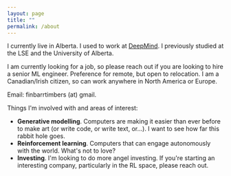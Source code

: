 ```yaml
---
layout: page
title: ""
permalink: /about
---
```


I currently live in Alberta. I used to work at [DeepMind](www.deepmind.com). I previously studied at the LSE and the University of Alberta.

I am currently looking for a job, so please reach out if you are looking to hire a senior ML engineer. Preference for remote, but open to relocation. I am a Canadian/Irish citizen, so can work anywhere in North America or Europe.

Email: finbarrtimbers (at) gmail.

Things I'm involved with and areas of interest:

- **Generative modelling**. Computers are making it easier than ever before to make art (or write code, or write text, or...). I want to see how far this rabbit hole goes. 
- **Reinforcement learning**. Computers that can engage autonomously with the world. What's not to love? 
- **Investing**. I'm looking to do more angel investing. If you're starting an interesting company, particularly in the RL space, please reach out.
